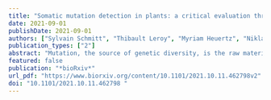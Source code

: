 ```yaml
---
title: "Somatic mutation detection in plants: a critical evaluation through simulations and reanalyses"
date: 2021-09-01
publishDate: 2021-09-01
authors: ["Sylvain Schmitt", "Thibault Leroy", "Myriam Heuertz", "Niklas Tysklind"]
publication_types: ["2"]
abstract: "Mutation, the source of genetic diversity, is the raw material of evolution; however, the mutation process remains understudied, especially in plants. Using both a simulation and reanalysis framework, we set out to test the performance of two types of variant callers, generic ones and those developed for cancer research, to detect de novo somatic mutations. In an in silico experiment, we generated Illumina-like sequence reads spiked with simulated mutations at different allele frequencies to compare the performance of seven commonly-used variant callers to recall them. More empirically, we then reanalyzed two of the largest datasets available for plants, both developed for identifying within-individual variation in long-lived pedunculate oaks. Even in plants, variant callers developed for cancer research outperform generic callers regarding mutation recall and precision, especially at low allele frequency. Such variants at low allele frequency are typically expected for within-individual de novo plant mutations. Reanalysis of published oak data with the best-performing caller based on our simulations identified up to 7x more somatic mutations than initially reported. Our results advocate the use of cancer research callers to boost de novo mutation research in plants, and to reconcile empirical reports with theoretical expectations."
featured: false
publication: "*bioRxiv*"
url_pdf: "https://www.biorxiv.org/content/10.1101/2021.10.11.462798v2"
doi: "10.1101/2021.10.11.462798 "
---
```


<span class="__dimensions_badge_embed__" data-doi="10.1101/2021.10.11.462798 "></span><script async src="https://badge.dimensions.ai/badge.js" charset="utf-8"></script>

